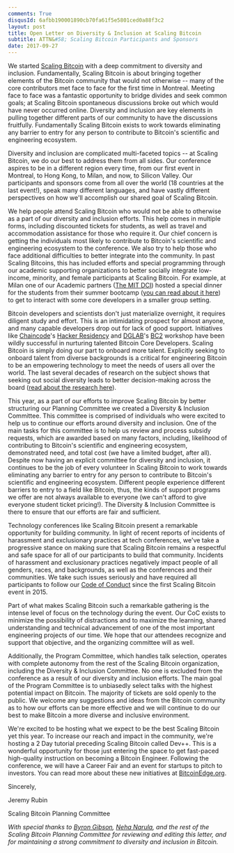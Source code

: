 ```yaml
---
comments: True
disqusId: 6afbb190001890cb70fa61f5e5801ced0a88f3c2
layout: post
title: Open Letter on Diversity & Inclusion at Scaling Bitcoin
subtitle: ATTN&#58; Scaling Bitcoin Participants and Sponsors
date: 2017-09-27
---
```

We started [Scaling Bitcoin](https://scalingbitcoin.org) with a deep commitment to diversity and inclusion.
Fundamentally, Scaling Bitcoin is about bringing together elements of the
Bitcoin community that would not otherwise -- many of the core contributors met
face to face for the first time in Montreal. Meeting face to face was a
fantastic opportunity to bridge divides and seek common goals; at Scaling
Bitcoin spontaneous discussions broke out which would have never occurred
online. Diversity and inclusion are key elements in pulling together different
parts of our community to have the discussions fruitfully. Fundamentally
Scaling Bitcoin exists to work towards eliminating any barrier to entry for any
person to contribute to Bitcoin's scientific and engineering ecosystem.

Diversity and inclusion are complicated multi-faceted topics -- at Scaling
Bitcoin, we do our best to address them from all sides. Our conference aspires
to be in a different region every time, from our first event in Montreal, to
Hong Kong, to Milan, and now, to Silicon Valley. Our participants and sponsors
come from all over the world (18 countries at the last event!), speak many
different languages, and have vastly different perspectives on how we'll
accomplish our shared goal of Scaling Bitcoin.

We help people attend Scaling Bitcoin who would not be able to otherwise as a
part of our diversity and inclusion efforts. This help comes in multiple forms,
including discounted tickets for students, as well as travel and accommodation
assistance for those who require it. Our chief concern is getting the
individuals most likely to contribute to Bitcoin's scientific and engineering
ecosystem to the conference. We also try to help those who face additional
difficulties to better integrate into the community. In past Scaling Bitcoins,
this has included efforts and special programming through our academic
supporting organizations to better socially integrate low-income, minority, and
female participants at Scaling Bitcoin. For example, at Milan one of our
Academic partners ([The MIT DCI](http://dci.mit.edu)) hosted a special dinner for the students from
their summer bootcamp ([you can read about it
here](https://medium.com/mit-media-lab-digital-currency-initiative/apply-now-mit-intro-to-cryptocurrencies-bootcamp-for-underrepresented-minorities-and-women-ba85fa8fc898))
to get to interact with some core developers in a smaller group setting.

Bitcoin developers and scientists don't just materialize overnight, it requires
diligent study and effort. This is an intimidating prospect for almost anyone,
and many capable developers drop out for lack of good support. Initiatives like
[Chaincode](http://chaincode.com)'s [Hacker
Residency](http://bluematt.bitcoin.ninja/2016/08/08/chaincode/) and
[DGLAB](https://www.dglab.com/en/)'s [BC2](https://bc-2.jp/) workshop have been
wildly successful in nurturing talented Bitcoin Core Developers. Scaling
Bitcoin is simply doing our part to onboard more talent. Explicitly seeking to
onboard talent from diverse backgrounds is a critical for engineering Bitcoin
to be an empowering technology to meet the needs of users all over the world.
The last several decades of research on the subject shows that seeking out
social diversity leads to better decision-making across the board ([read about
the research
here](https://www.scientificamerican.com/article/how-diversity-makes-us-smarter/)).

This year, as a part of our efforts to improve Scaling Bitcoin by better
structuring our Planning Committee we created a Diversity & Inclusion
Committee. This committee is comprised of individuals who were excited to help
us to continue our efforts around diversity and inclusion. One of the main
tasks for this committee is to help us review and process subsidy requests,
which are awarded based on many factors, including, likelihood of contributing
to Bitcoin's scientific and engineering ecosystem, demonstrated need, and total
cost (we have a limited budget, after all). Despite now having an explicit
committee for diversity and inclusion, it continues to be the job of every
volunteer in Scaling Bitcoin to work towards eliminating any barrier to entry
for any person to contribute to Bitcoin's scientific and engineering ecosystem.
Different people experience different barriers to entry to a field like
Bitcoin, thus, the kinds of support programs we offer are not always available
to everyone (we can't afford to give everyone student ticket pricing!). The
Diversity & Inclusion Committee is there to ensure that our efforts are fair
and sufficient.

Technology conferences like Scaling Bitcoin present a remarkable opportunity
for building community. In light of recent reports of incidents of harassment
and exclusionary practices at tech conferences, we've take a progressive stance
on making sure that Scaling Bitcoin remains a respectful and safe space for all
of our participants to build that community. Incidents of harassment and
exclusionary practices negatively impact people of all genders, races, and
backgrounds, as well as the conferences and their communities. We take such
issues seriously and have required all participants to follow our [Code of
Conduct](https://scalingbitcoin.org/code-of-conduct) since the first Scaling Bitcoin event in 2015. 

Part of what makes Scaling Bitcoin such a remarkable gathering is the intense
level of focus on the technology during the event. Our CoC exists to minimize
the possibility of distractions and to maximize the learning, shared
understanding and technical advancement of one of the most important
engineering projects of our time. We hope that our attendees recognize and
support that objective, and the organizing committee will as well.

Additionally, the Program Committee, which handles talk selection, operates
with complete autonomy from the rest of the Scaling Bitcoin organization,
including the Diversity & Inclusion Committee. No one is excluded from the
conference as a result of our diversity and inclusion efforts. The main goal of
the Program Committee is to unbiasedly select talks with the highest potential
impact on Bitcoin. The majority of tickets are sold openly to the public. We
welcome any suggestions and ideas from the Bitcoin community as to how our
efforts can be more effective and we will continue to do our best to make
Bitcoin a more diverse and inclusive environment.  

We're excited to be hosting what we expect to be the best Scaling Bitcoin yet
this year. To increase our reach and impact in the community, we're hosting a 2
Day tutorial preceding Scaling Bitcoin called Dev++. This is a wonderful
opportunity for those just entering the space to get fast-paced high-quality
instruction on becoming a Bitcoin Engineer. Following the conference, we will
have a Career Fair and an event for startups to pitch to investors. You can
read more about these new initiatives at
[BitcoinEdge.org](https://bitcoinedge.org). 

Sincerely,

Jeremy Rubin

Scaling Bitcoin Planning Committee

_With special thanks to [Byron Gibson](https://twitter.com/byrongibson), [Neha
Narula](https://twitter.com/neha), and the rest of the Scaling Bitcoin Planning
Committee for reviewing and editing this letter, and for maintaining a strong
commitment to diversity and inclusion in Bitcoin._
